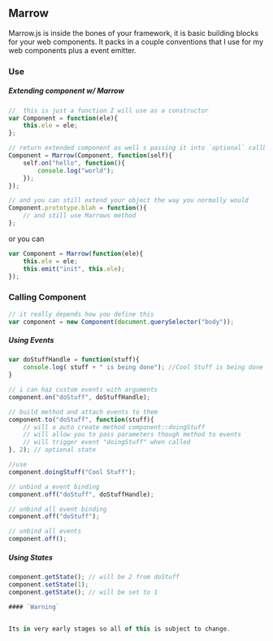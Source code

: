 ## Marrow

Marrow.js is inside the bones of your framework, it is basic building blocks for your web components. It packs in a couple conventions that I use for my web components plus a event emitter.

### Use

##### Extending component w/ Marrow

```javascript
//  this is just a function I will use as a constructor
var Component = function(ele){
	this.ele = ele;
};

// return extended component as well s passing it into `optional` callback;
Component = Marrow(Component, function(self){
	self.on("hello", function(){ 
		console.log("world");
	});
});

// and you can still extend your object the way you normally would
Component.prototype.blah = function(){
	// and still use Marrows method
};

```

or you can

```javascript
var Component = Marrow(function(ele){
	this.ele = ele;
	this.emit("init", this.ele);
});
```
### Calling Component

```javascript
// it really depends how you define this
var component = new Component(document.querySelector("body"));
```

##### Using Events

```javascript
var doStuffHandle = function(stuff){
	console.log( stuff + " is being done"); //Cool Stuff is being done
}

// i can haz custom events with arguments
component.on("doStuff", doStuffHandle);

// build method and attach events to them
component.to("doStuff", function(stuff){
	// will a auto create method component::doingStuff
	// will allow you to pass parameters though method to events
	// will trigger event "doingStuff" when called
}, 2); // optional state

//use
component.doingStuff("Cool Stuff");

// unbind a event binding
component.off("doStuff", doStuffHandle);

// unbind all event binding
component.off("doStuff");

// unbind all events
component.off();

```

##### Using States

```javascript
component.getState(); // will be 2 from doStuff
component.setState(1);
component.getState(); // will be set to 1

#### `Warning`


Its in very early stages so all of this is subject to change.
